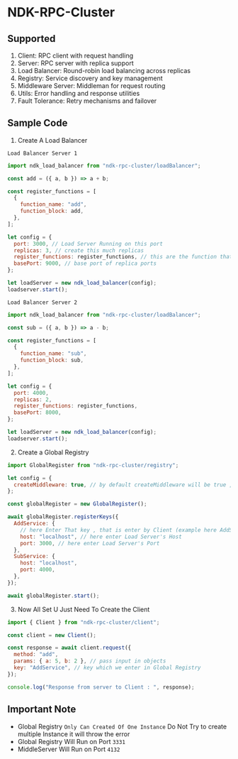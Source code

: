 # NDK-RPC-Cluster

## Supported

1. Client: RPC client with request handling
2. Server: RPC server with replica support
3. Load Balancer: Round-robin load balancing across replicas
4. Registry: Service discovery and key management
5. Middleware Server: Middleman for request routing
6. Utils: Error handling and response utilities
7. Fault Tolerance: Retry mechanisms and failover

## Sample Code

1. Create A Load Balancer

`Load Balancer Server 1`

```js
import ndk_load_balancer from "ndk-rpc-cluster/loadBalancer";

const add = ({ a, b }) => a + b;

const register_functions = [
  {
    function_name: "add",
    function_block: add,
  },
];

let config = {
  port: 3000, // Load Server Running on this port
  replicas: 3, // create this much replicas
  register_functions: register_functions, // this are the function that will register on all replicas
  basePort: 9000, // base port of replica ports
};

let loadServer = new ndk_load_balancer(config);
loadserver.start();
```

`Load Balancer Server 2`

```js
import ndk_load_balancer from "ndk-rpc-cluster/loadBalancer";

const sub = ({ a, b }) => a - b;

const register_functions = [
  {
    function_name: "sub",
    function_block: sub,
  },
];

let config = {
  port: 4000,
  replicas: 2,
  register_functions: register_functions,
  basePort: 8000,
};

let loadServer = new ndk_load_balancer(config);
loadserver.start();
```

2. Create a Global Registry

```js
import GlobalRegister from "ndk-rpc-cluster/registry";

let config = {
  createMiddleware: true, // by default createMiddleware will be true , if false then manuallu u need to start the middleServer ( Recommended )
};

const globalRegister = new GlobalRegister();

await globalRegister.registerKeys({
  AddService: {
    // here Enter That key , that is enter by Client (example here AddService and SubService)
    host: "localhost", // here enter Load Server's Host
    port: 3000, // here enter Load Server's Port
  },
  SubService: {
    host: "localhost",
    port: 4000,
  },
});

await globalRegister.start();
```

3. Now All Set U Just Need To Create the Client

```js
import { Client } from "ndk-rpc-cluster/client";

const client = new Client();

const response = await client.request({
  method: "add",
  params: { a: 5, b: 2 }, // pass input in objects
  key: "AddService", // key which we enter in Global Registry
});

console.log("Response from server to Client : ", response);
```

## Important Note

- Global Registry `Only Can Created Of One Instance` Do Not Try to create multiple Instance it will throw the error
- Global Registry Will Run on Port `3331`
- MiddleServer Will Run on Port `4132`
